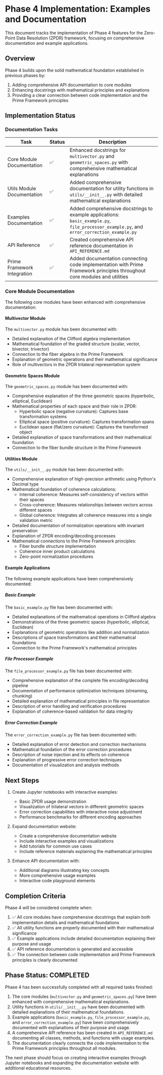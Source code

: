 # Phase 4 Implementation: Examples and Documentation

This document tracks the implementation of Phase 4 features for the Zero-Point Data Resolution (ZPDR) framework, focusing on comprehensive documentation and example applications.

## Overview

Phase 4 builds upon the solid mathematical foundation established in previous phases by:

1. Adding comprehensive API documentation to core modules
2. Enhancing docstrings with mathematical principles and explanations
3. Providing a clear connection between code implementation and the Prime Framework principles

## Implementation Status

### Documentation Tasks

| Task | Status | Description |
|------|--------|-------------|
| Core Module Documentation | ✅ | Enhanced docstrings for `multivector.py` and `geometric_spaces.py` with comprehensive mathematical explanations |
| Utils Module Documentation | ✅ | Added comprehensive documentation for utility functions in `utils/__init__.py` with detailed mathematical explanations |
| Examples Documentation | ✅ | Added comprehensive docstrings to example applications: `basic_example.py`, `file_processor_example.py`, and `error_correction_example.py` |
| API Reference | ✅ | Created comprehensive API reference documentation in `API_REFERENCE.md` |
| Prime Framework Integration | ✅ | Added documentation connecting code implementation with Prime Framework principles throughout core modules and utilities |

### Core Module Documentation

The following core modules have been enhanced with comprehensive documentation:

#### Multivector Module

The `multivector.py` module has been documented with:

- Detailed explanation of the Clifford algebra implementation
- Mathematical foundation of the graded structure (scalar, vector, bivector, trivector)
- Connection to the fiber algebra in the Prime Framework
- Explanation of geometric operations and their mathematical significance
- Role of multivectors in the ZPDR trilateral representation system

#### Geometric Spaces Module

The `geometric_spaces.py` module has been documented with:

- Comprehensive explanation of the three geometric spaces (hyperbolic, elliptical, Euclidean)
- Mathematical properties of each space and their role in ZPDR:
  - Hyperbolic space (negative curvature): Captures base transformation systems
  - Elliptical space (positive curvature): Captures transformation spans
  - Euclidean space (flat/zero curvature): Captures the transformed object
- Detailed explanation of space transformations and their mathematical foundation
- Connection to the fiber bundle structure in the Prime Framework

#### Utilities Module

The `utils/__init__.py` module has been documented with:

- Comprehensive explanation of high-precision arithmetic using Python's Decimal type
- Mathematical foundation of coherence calculations:
  - Internal coherence: Measures self-consistency of vectors within their spaces
  - Cross-coherence: Measures relationships between vectors across different spaces
  - Global coherence: Integrates all coherence measures into a single validation metric
- Detailed documentation of normalization operations with invariant preservation
- Explanation of ZPDR encoding/decoding processes
- Mathematical connections to the Prime Framework principles:
  - Fiber bundle structure implementation
  - Coherence inner product calculations
  - Zero-point normalization procedures

#### Example Applications

The following example applications have been comprehensively documented:

##### Basic Example

The `basic_example.py` file has been documented with:

- Detailed explanations of the mathematical operations in Clifford algebra
- Demonstrations of the three geometric spaces (hyperbolic, elliptical, Euclidean)
- Explanations of geometric operations like addition and normalization
- Descriptions of space transformations and their mathematical foundations
- Connection to the Prime Framework's mathematical principles

##### File Processor Example

The `file_processor_example.py` file has been documented with:

- Comprehensive explanation of the complete file encoding/decoding pipeline
- Documentation of performance optimization techniques (streaming, chunking)
- Detailed explanation of mathematical principles in file representation
- Description of error handling and verification procedures
- Explanation of coherence-based validation for data integrity

##### Error Correction Example

The `error_correction_example.py` file has been documented with:

- Detailed explanation of error detection and correction mechanisms
- Mathematical foundation of the error correction procedures
- Description of noise injection and its effects on coherence
- Explanation of progressive error correction techniques
- Documentation of visualization and analysis methods

## Next Steps

1. Create Jupyter notebooks with interactive examples:
   - Basic ZPDR usage demonstration
   - Visualization of trilateral vectors in different geometric spaces
   - Error correction capabilities with interactive noise adjustment
   - Performance benchmarks for different encoding approaches

2. Expand documentation website:
   - Create a comprehensive documentation website
   - Include interactive examples and visualizations
   - Add tutorials for common use cases
   - Include reference materials explaining the mathematical principles

3. Enhance API documentation with:
   - Additional diagrams illustrating key concepts
   - More comprehensive usage examples
   - Interactive code playground elements

## Completion Criteria

Phase 4 will be considered complete when:

1. ✅ All core modules have comprehensive docstrings that explain both implementation details and mathematical foundations
2. ✅ All utility functions are properly documented with their mathematical significance
3. ✅ Example applications include detailed documentation explaining their purpose and usage
4. ✅ API reference documentation is generated and accessible
5. ✅ The connection between code implementation and Prime Framework principles is clearly documented

## Phase Status: COMPLETED

Phase 4 has been successfully completed with all required tasks finished:

1. The core modules (`multivector.py` and `geometric_spaces.py`) have been enhanced with comprehensive mathematical explanations.
2. Utility functions in `utils/__init__.py` have been documented with detailed explanations of their mathematical foundations.
3. Example applications (`basic_example.py`, `file_processor_example.py`, and `error_correction_example.py`) have been comprehensively documented with explanations of their purpose and usage.
4. A comprehensive API reference has been created in `API_REFERENCE.md` documenting all classes, methods, and functions with usage examples.
5. The documentation clearly connects the code implementation to the Prime Framework principles throughout all modules.

The next phase should focus on creating interactive examples through Jupyter notebooks and expanding the documentation website with additional educational resources.